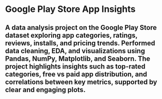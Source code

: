# Google Play Store App Insights

## A data analysis project on the Google Play Store dataset exploring app categories, ratings, reviews, installs, and pricing trends. Performed data cleaning, EDA, and visualizations using Pandas, NumPy, Matplotlib, and Seaborn. The project highlights insights such as top-rated categories, free vs paid app distribution, and correlations between key metrics, supported by clear and engaging plots.
